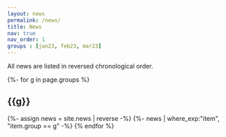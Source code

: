 ```yaml
---
layout: news
permalink: /news/
title: News
nav: true
nav_order: 1
groups : [jan23, feb23, mar23]
---
```


All news are listed in reversed chronological order.

<!-- _pages/news.md -->
<div class="publications">

{%- for g in page.groups %}
  <h2 class="year">{{g}}</h2>
  {%- assign news = site.news | reverse -%}
  {%- news | where_exp:"item",
"item.group == g" -%}
{% endfor %}

</div>

